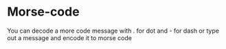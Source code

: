 # Morse-code
You can decode a more code message with . for dot and - for dash or type out a message and encode it to morse code
